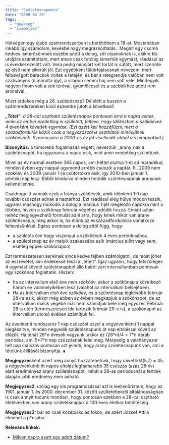 ```yaml
---
title: "Születésnapomra"
date: "2008-06-24"
tags: 
  - "geekseg"
  - "szemelyes"
---
```


Hétvégén egy újabb számrendszerben is betöltöttem a 18-at. Mostanában inkább így számolom, kevésbé nagy megrázkódtatás.  Megint egy csomó kedves ismerősömnek eszébe jutott a dolog, sőt olyanoknak is, akikre kb. utoljára számítottam, mert eleve csak futólag ismertük egymást, ráadásul az is évekkel ezelőtt volt. Vera pedig mindjárt két tortát is sütött, mert szerinte az első nem sikerült jól. Ezt egyébként tükörtojásosnak nevezem, mert félbevágott barackok voltak a tetején, és bár a rétegrendje valóban nem volt szabványos (ő mondta így), a világon semmi baj nem volt vele. Mindegyik nagyon finom volt a sok túróval, gyümölccsel és a szebbikhez adott rum aromával.

Miért érdekes még a 28. születésnap? Délelőtt a buszon a számrendszereken kívül eszembe jutott a következő

_**„Tétel"**: a 28-cal osztható születésnapok pontosan arra a napra esnek, amin az ember eredetileg is született, feltéve, hogy időközben a szökőévek 4 évenként követték egymást. (Ezt azért kell hozzáfűzni, mert a századfordulók közül csak a négyszázzal is oszthatók minősülnek szökőévnek. Szerencsére a 2000-es év jól viselkedik ebből a szempontból.)_

**Bizonyítás:** a tömörebb fogalmazás végett, nevezzük _arany_nak a születésnapot, ha ugyanarra a napra esik, mint amin eredetileg születtünk.

Mivel az év normál esetben 365 napos, ami héttel osztva 1-et ad maradékul, minden évben egy nappal úgymond arrébb _csúszik_ a naptár. Pl. 2009 nem szökőév és 2009. január 1-je csütörtökre esik, így 2010-ben január 1. pénteki nap lesz. Ebből kiindulva minden hetedik születésnapnak aranynak kellene lennie.

Csakhogy itt vannak ezek a fránya szökőévek, amik időnként 1-1 nap további csúszást adnak a naptárhoz. Ezt ráadásul elég hülye módon teszik, ugyanis máshogy működik a dolog a március 1-jét megelőző napokra mint a többire, hiszen a szökőnap február végéhez adódik hozzá. Emiatt aztán nehéz megjegyezhető formulát adni arra, hogy kinek mikor van arany születésnapja, még akkor is, ha élünk az évszázadfordulókra vonatkozó feltevésünkkel. Egész pontosan a dolog attól függ, hogy:

- a születés éve hogy viszonyul a szökőévek 4 éves periódusához.
- a születésnap az év melyik szakaszába esik (március előtt vagy sem, esetleg éppen szökőnapon)

Ezt természetesen senkinek sincs kedve fejben számolgatni, de most jöhet az észrevétel, ami érdekessé teszi a „tételt". Igaz ugyanis, hogy tetszőleges 4 egymást követő születésnapból álló balról zárt intervallumban pontosan egy szökőnap foglaltatik. Hiszen:

- ha az intervallum első éve _nem szökőév_, akkor a szökőnap a következő három év valamelyikében lesz (valahol az intervallum belsejében).
- Ha az intervallum első éve _szökőév_, és a születésnap legkésőbb február 28-ra esik, akkor még ebben az évben megkapjuk a szökőnapot, de az intervallum másik végébe már nem számítjuk bele még egyszer. Február 28-a után (természetesen ide tartozik február 29-e is), a szökőnapot az intervallum utolsó évében számítjuk fel.

Az évenkénti rendszeres 1 nap csúszást ezzel a négyévenkénti 1 nappal kiegészítve, minden negyedik születésnapunk öt nap eltolással követi az előzőt. Ha tehát 28\*n évesek vagyunk, akkor ez (28\*n)/4 = 7\*n darab periódus, ami 5\*7\*n nap csúszásnak felel meg. Márpedig a valahányszor hét nap csúszás pontosan azt jelenti, hogy arany születésnapunk van, ami a tételünk állítását bizonyítja. ∎

**Megjegyzés**ként azért még annyit hozzátehetünk, hogy mivel lkkt(5,7) = 35, a négyévenkénti öt napos eltolás leghamarabb 35 csúszás (azaz 28 év) alatt eredményez arany születésnapot,  tehát a 28-as periódusnál a fentiek alapján jobb eredmény nem adható.

**Megjegyzés2**: utólag egy kis programozással azt is leellenőriztem, hogy az 1901. január 1. és 2000. december 31. között szültetettekről általánosságban is csak annyit tudunk mondani, hogy pontosan ezekben a 28-cal osztható életévekben van arany születésnapjuk a 100 éves életkor betöltéséig.

**Megjegyzés3:** bár ez csak középiskolás fokon, de azért József Attila elmehet a p\*csába.

**Releváns linkek:**

- [Milyen napra esett egy adott dátum?](http://en.wikipedia.org/wiki/Zeller's_congruence)
